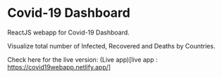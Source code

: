 # Covid-19 Dashboard

ReactJS webapp for Covid-19 Dashboard.

Visualize total number of Infected, Recovered and Deaths by Countries.

Check here for the live version: (Live app)[live app : https://covid19webapp.netlify.app/]
